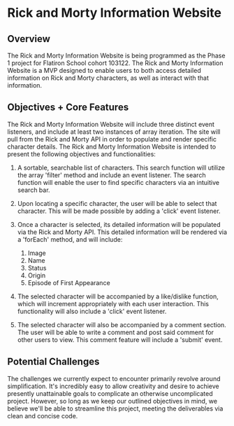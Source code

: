 # Rick and Morty Information Website

## Overview 
The Rick and Morty Information Website is being programmed as the Phase 1 project for Flatiron School cohort 103122. The Rick and Morty Information Website is a MVP designed to enable users to both access detailed information on Rick and Morty characters, as well as interact with that information. 

## Objectives + Core Features
The Rick and Morty Information Website will include three distinct event listeners, and include at least two instances of array iteration. The site will pull from the Rick and Morty API in order to populate and render specific character details. The Rick and Morty Information Website is intended to present the following objectives and functionalities:

1. A sortable, searchable list of characters. This search function will utilize the array 'filter' method and include an event listener. The search function will enable the user to find specific characters via an intuitive search bar. 

2. Upon locating a specific character, the user will be able to select that character. This will be made possible by adding a 'click' event listener. 

3. Once a character is selected, its detailed information will be populated via the Rick and Morty API. This detailed information will be rendered via a 'forEach' method, and will include:
    1. Image
    2. Name
    3. Status
    4. Origin
    5. Episode of First Appearance

4. The selected character will be accompanied by a like/dislike function, which will increment appropriately with each user interaction. This functionality will also include a 'click' event listener.

5. The selected character will also be accompanied by a comment section. The user will be able to write a comment and post said comment for other users to view. This comment feature will include a 'submit' event. 

## Potential Challenges
The challenges we currently expect to encounter primarily revolve around simplification. It's incredibly easy to allow creativity and desire to achieve presently unattainable goals to complicate an otherwise uncomplicated project. However, so long as we keep our outlined objectives in mind, we believe we'll be able to streamline this project, meeting the deliverables via clean and concise code. 
